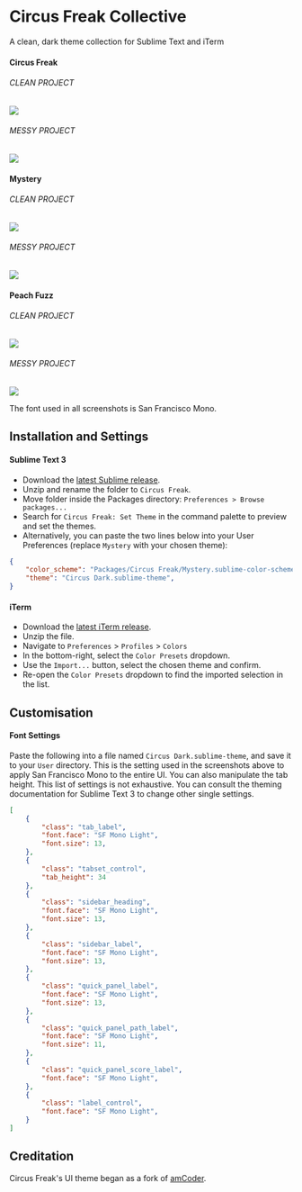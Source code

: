 # Circus Freak Collective
A clean, dark theme collection for Sublime Text and iTerm

#### Circus Freak

###### CLEAN PROJECT
![](https://i.imgur.com/VSBOzwp.png)

###### MESSY PROJECT
![](https://i.imgur.com/LLZmbLQ.png)

#### Mystery

###### CLEAN PROJECT
![](https://i.imgur.com/RV3al9w.png)

###### MESSY PROJECT
![](https://i.imgur.com/THW0ncG.png)

#### Peach Fuzz

###### CLEAN PROJECT
![](https://i.imgur.com/yh8voGM.png)

###### MESSY PROJECT
![](https://i.imgur.com/hqoYvaq.png)

The font used in all screenshots is San Francisco Mono.

## Installation and Settings

#### Sublime Text 3
+ Download the [latest Sublime release](https://github.com/qxoko/CircusFreak/releases).
+ Unzip and rename the folder to `Circus Freak`.
+ Move folder inside the Packages directory: `Preferences > Browse packages...`
+ Search for `Circus Freak: Set Theme` in the command palette to preview and set the themes.
+ Alternatively, you can paste the two lines below into your User Preferences (replace `Mystery` with your chosen theme):

```json
{
	"color_scheme": "Packages/Circus Freak/Mystery.sublime-color-scheme",
	"theme": "Circus Dark.sublime-theme",
}
```

#### iTerm
+ Download the [latest iTerm release](https://github.com/qxoko/CircusFreak/releases).
+ Unzip the file.
+ Navigate to `Preferences` > `Profiles` > `Colors`
+ In the bottom-right, select the `Color Presets` dropdown.
+ Use the `Import...` button, select the chosen theme and confirm.
+ Re-open the `Color Presets` dropdown to find the imported selection in the list.

## Customisation
#### Font Settings
Paste the following into a file named `Circus Dark.sublime-theme`, and save it to your `User` directory.  This is the setting used in the screenshots above to apply San Francisco Mono to the entire UI.  You can also manipulate the tab height.  This list of settings is not exhaustive.  You can consult the theming documentation for Sublime Text 3 to change other single settings.

```json
[
	{
		"class": "tab_label",
		"font.face": "SF Mono Light",
		"font.size": 13,
	},
	{
		"class": "tabset_control",
		"tab_height": 34
	},
	{
		"class": "sidebar_heading",
		"font.face": "SF Mono Light",
		"font.size": 13,
	},
	{
		"class": "sidebar_label",
		"font.face": "SF Mono Light",
		"font.size": 13,
	},
	{
		"class": "quick_panel_label",
		"font.face": "SF Mono Light",
		"font.size": 13,
	},
	{
		"class": "quick_panel_path_label",
		"font.face": "SF Mono Light",
		"font.size": 11,
	},
	{
		"class": "quick_panel_score_label",
		"font.face": "SF Mono Light",
	},
	{
		"class": "label_control",
		"font.face": "SF Mono Light",
	}
]
```

## Creditation
Circus Freak's UI theme began as a fork of [amCoder](https://packagecontrol.io/packages/Theme%20-%20amCoder).